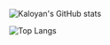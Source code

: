 ![Kaloyan's GitHub stats](https://github-readme-stats.vercel.app/api?username=KaloyanTsotsev&show_icons=true&theme=github_dark)

![Top Langs](https://github-readme-stats.vercel.app/api/top-langs/?username=KaloyanTsotsev)
